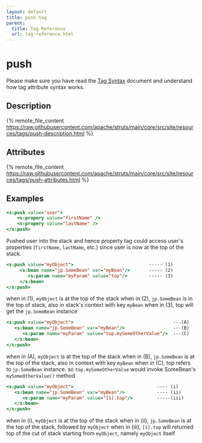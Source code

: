 ```yaml
---
layout: default
title: push tag
parent:
  title: Tag Reference
  url: tag-reference.html
---
```


# push

Please make sure you have read the [Tag Syntax](tag-syntax) document and understand how tag attribute syntax works.

## Description

{% remote_file_content https://raw.githubusercontent.com/apache/struts/main/core/src/site/resources/tags/push-description.html %}

## Attributes

{% remote_file_content https://raw.githubusercontent.com/apache/struts/main/core/src/site/resources/tags/push-attributes.html %}

## Examples

```jsp
<s:push value="user">
    <s:propery value="firstName" />
    <s:propery value="lastName" />
</s:push>
```

Pushed user into the stack and hence property tag could access user's properties (`firstName`, `lastName`, etc.) since
user is now at the top of the stack.

```jsp
<s:push value="myObject">                            ----- (1)
     <s:bean name="jp.SomeBean" var="myBean"/>       ----- (2)
        <s:param name="myParam" value="top"/>        ----- (3)
     </s:bean>
</s:push>
```

when in (1), `myObject` is at the top of the stack
when in (2), `jp.SomeBean` is in the top of stack, also in stack's context with key `myBean`
when in (3), top will get the `jp.SomeBean` instance

```jsp
<s:push value="myObject">                                     ---(A)
   <s:bean name="jp.SomeBean" var="myBean"/>                  ---(B)
      <s:param name="myParam" value="top.mySomeOtherValue"/>  ---(C)
   </s:bean>
</s:push>
```

when in (A), `myObject` is at the top of the stack
when in (B), `jp.SomeBean` is at the top of the stack, also in context with key `myBean`
when in (C), top refers to `jp.SomeBean` instance. so `top.mySomeOtherValue` would invoke SomeBean's `mySomeOtherValue()`
method

```jsp
<s:push value="myObject">                               ---- (i)
   <s:bean name="jp.SomeBean" var="myBean"/>            ---- (ii)
      <s:param name="myParam" value="[1].top"/>         -----(iii)
   </s:bean>
</s:push>
```

when in (i), `myObject` is at the top of the stack
when in (ii), `jp.SomeBean` is at the top of the stack, followed by `myObject`
when in (iii), `[1].top` will returned top of the cut of stack starting from `myObject`, namely `myObject` itself
